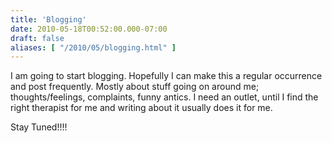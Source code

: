 ```yaml
---
title: 'Blogging'
date: 2010-05-18T00:52:00.000-07:00
draft: false
aliases: [ "/2010/05/blogging.html" ]
---
```


I am going to start blogging. Hopefully I can make this a regular occurrence and post frequently. Mostly about stuff going on around me; thoughts/feelings, complaints, funny antics. I need an outlet, until I find the right therapist for me and writing about it usually does it for me.  
  
Stay Tuned!!!!